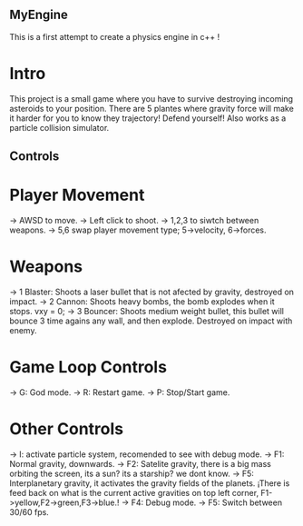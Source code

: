 ## MyEngine
This is  a first attempt to create a physics engine in c++ !

# Intro
This project is a small game where you have to survive destroying incoming asteroids to your position.
There are 5 plantes where gravity force will make it harder for you to know they trajectory! Defend yourself!
Also works as a particle collision simulator.

## Controls

# Player Movement
-> AWSD to move.
-> Left click to shoot.
-> 1,2,3 to siwtch between weapons.
-> 5,6 swap player movement type; 5->velocity, 6->forces.

#  Weapons
-> 1 Blaster: Shoots a laser bullet that is not afected by gravity, destroyed on impact.
-> 2 Cannon: Shoots heavy bombs, the bomb explodes when it stops. vxy = 0;
-> 3 Bouncer: Shoots medium weight bullet, this bullet will bounce 3 time agains any wall, and then explode. Destroyed on impact with enemy.

# Game Loop Controls
-> G: God mode.
-> R: Restart game.
-> P: Stop/Start game.

# Other Controls
-> I: activate particle system, recomended to see with debug mode.
-> F1: Normal gravity, downwards.
-> F2: Satelite gravity, there is a big mass orbiting the screen, its a sun? its a starship? we dont know.
-> F5: Interplanetary gravity, it activates the gravity fields of the planets.
   ¡There is feed back on what is the current active gravities on top left corner, F1->yellow,F2->green,F3->blue.!
-> F4: Debug mode.
-> F5: Switch between 30/60 fps.
